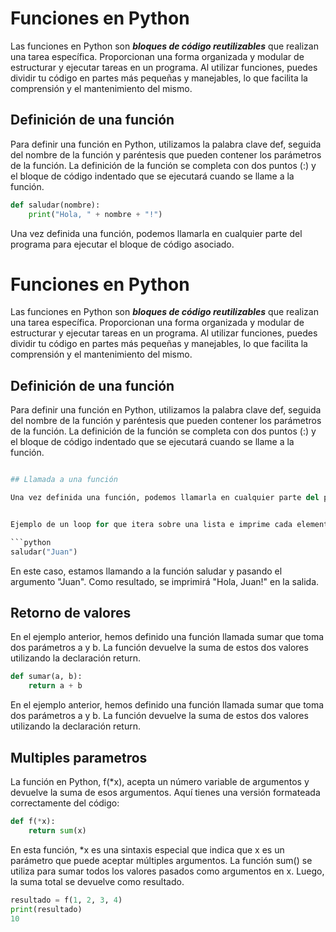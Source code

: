 # Funciones en Python

Las funciones en Python son ***bloques de código reutilizables*** que realizan una tarea específica. Proporcionan una forma organizada y modular de estructurar y ejecutar tareas en un programa. Al utilizar funciones, puedes dividir tu código en partes más pequeñas y manejables, lo que facilita la comprensión y el mantenimiento del mismo.

## Definición de una función

Para definir una función en Python, utilizamos la palabra clave def, seguida del nombre de la función y paréntesis que pueden contener los parámetros de la función. La definición de la función se completa con dos puntos (:) y el bloque de código indentado que se ejecutará cuando se llame a la función.

```python
def saludar(nombre):
    print("Hola, " + nombre + "!")
```

Una vez definida una función, podemos llamarla en cualquier parte del programa para ejecutar el bloque de código asociado.
# Funciones en Python

Las funciones en Python son ***bloques de código reutilizables*** que realizan una tarea específica. Proporcionan una forma organizada y modular de estructurar y ejecutar tareas en un programa. Al utilizar funciones, puedes dividir tu código en partes más pequeñas y manejables, lo que facilita la comprensión y el mantenimiento del mismo.

## Definición de una función

Para definir una función en Python, utilizamos la palabra clave def, seguida del nombre de la función y paréntesis que pueden contener los parámetros de la función. La definición de la función se completa con dos puntos (:) y el bloque de código indentado que se ejecutará cuando se llame a la función.

```python

## Llamada a una función

Una vez definida una función, podemos llamarla en cualquier parte del programa para ejecutar el bloque de código asociado.


Ejemplo de un loop for que itera sobre una lista e imprime cada elemento:

```python
saludar("Juan")
```
En este caso, estamos llamando a la función saludar y pasando el argumento "Juan". Como resultado, se imprimirá "Hola, Juan!" en la salida.

## Retorno de valores

En el ejemplo anterior, hemos definido una función llamada sumar que toma dos parámetros a y b. La función devuelve la suma de estos dos valores utilizando la declaración return.

```python
def sumar(a, b):
    return a + b
```
En el ejemplo anterior, hemos definido una función llamada sumar que toma dos parámetros a y b. La función devuelve la suma de estos dos valores utilizando la declaración return.

## Multiples parametros

La función en Python, f(*x), acepta un número variable de argumentos y devuelve la suma de esos argumentos. Aquí tienes una versión formateada correctamente del código:

```python
def f(*x):
    return sum(x)
```
En esta función, *x es una sintaxis especial que indica que x es un parámetro que puede aceptar múltiples argumentos. La función sum() se utiliza para sumar todos los valores pasados como argumentos en x. Luego, la suma total se devuelve como resultado.

```python
resultado = f(1, 2, 3, 4)
print(resultado)
10
```